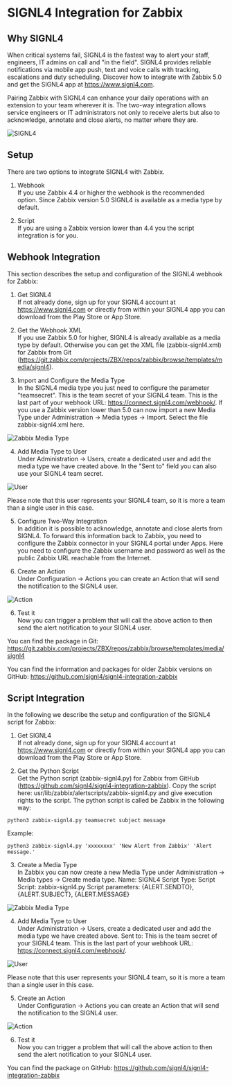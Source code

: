 # SIGNL4 Integration for Zabbix

## Why SIGNL4

When critical systems fail, SIGNL4 is the fastest way to alert your staff, engineers, IT admins on call and "in the field". SIGNL4 provides reliable notifications via mobile app push, text and voice calls with tracking, escalations and duty scheduling. Discover how to integrate with Zabbix 5.0 and get the SIGNL4 app at https://www.signl4.com.

Pairing Zabbix with SIGNL4 can enhance your daily operations with an extension to your team wherever it is. The two-way integration allows service engineers or IT administrators not only to receive alerts but also to acknowledge, annotate and close alerts, no matter where they are.

![SIGNL4](images/signl4-zabbix.png)

## Setup

There are two options to integrate SIGNL4 with Zabbix.

1. Webhook  
If you use Zabbix 4.4 or higher the webhook is the recommended option. Since Zabbix version 5.0 SIGNL4 is available as a media type by default.

2. Script  
If you are using a Zabbix version lower than 4.4 you the script integration is for you.

## Webhook Integration

This section describes the setup and configuration of the SIGNL4 webhook for Zabbix:

1. Get SIGNL4  
If not already done, sign up for your SIGNL4 account at https://www.signl4.com or directly from within your SIGNL4 app you can download from the Play Store or App Store.

2. Get the Webhook XML  
If you use Zabbix 5.0 for higher, SIGNL4 is already available as a media type by default. Otherwise you can get the XML file (zabbix-signl4.xml) for Zabbix from Git (https://git.zabbix.com/projects/ZBX/repos/zabbix/browse/templates/media/signl4).

3. Import and Configure the Media Type  
In the SIGNL4 media type you just need to configure the parameter "teamsecret". This is the team secret of your SIGNL4 team. This is the last part of your webhook URL: https://connect.signl4.com/webhook/<team-secret>.
If you use a Zabbix version lower than 5.0 can now import a new Media Type under Administration -> Media types -> Import. Select the file zabbix-signl4.xml here.

![Zabbix Media Type](images/zabbix-webhook-media-type.png)

4. Add Media Type to User  
Under Administration -> Users, create a dedicated user and add the media type we have created above. In the "Sent to" field you can also use your SIGNL4 team secret.

![User](images/zabbix-webhook-user.png)

Please note that this user represents your SIGNL4 team, so it is more a team than a single user in this case.

5. Configure Two-Way Integration  
In addition it is possible to acknowledge, annotate and close alerts from SIGNL4. To forward this information back to Zabbix, you need to configure the Zabbix connector in your SIGNL4 portal under Apps. Here you need to configure the Zabbix username and password as well as the public Zabbix URL reachable from the Internet.

6. Create an Action  
Under Configuration -> Actions you can create an Action that will send the notification to the SIGNL4 user.

![Action](images/zabbix-webhook-action.png)

6. Test it  
Now you can trigger a problem that will call the above action to then send the alert notification to your SIGNL4 user.

You can find the package in Git: https://git.zabbix.com/projects/ZBX/repos/zabbix/browse/templates/media/signl4

You can find the information and packages for older Zabbix versions on GitHub:
https://github.com/signl4/signl4-integration-zabbix


## Script Integration

In the following we describe the setup and configuration of the SIGNL4 script for Zabbix:

1. Get SIGNL4  
If not already done, sign up for your SIGNL4 account at https://www.signl4.com or directly from within your SIGNL4 app you can download from the Play Store or App Store.

2. Get the Python Script  
Get the Python script (zabbix-signl4.py) for Zabbix from GitHub (https://github.com/signl4/signl4-integration-zabbix).
Copy the script here: usr/lib/zabbix/alertscripts/zabbix-signl4.py and give execution rights to the script.
The python script is called be Zabbix in the following way:
```
python3 zabbix-signl4.py teamsecret subject message
```
Example:
```
python3 zabbix-signl4.py 'xxxxxxxx' 'New Alert from Zabbix' 'Alert message.'
```

3. Create a Media Type  
In Zabbix you can now create a new Media Type under Administration -> Media types -> Create media type.
Name: SIGNL4 Script
Type: Script
Script: zabbix-signl4.py
Script parameters: {ALERT.SENDTO}, {ALERT.SUBJECT}, {ALERT.MESSAGE}

![Zabbix Media Type](images/zabbix-script-media-type.png)

4. Add Media Type to User  
Under Administration -> Users, create a dedicated user and add the media type we have created above.
Sent to: This is the team secret of your SIGNL4 team. This is the last part of your webhook URL: https://connect.signl4.com/webhook/<team-secret>.

![User](images/zabbix-script-user.png)

Please note that this user represents your SIGNL4 team, so it is more a team than a single user in this case.

5. Create an Action  
Under Configuration -> Actions you can create an Action that will send the notification to the SIGNL4 user.

![Action](images/zabbix-script-action.png)

6. Test it  
Now you can trigger a problem that will call the above action to then send the alert notification to your SIGNL4 user.

You can find the package on GitHub:
https://github.com/signl4/signl4-integration-zabbix
